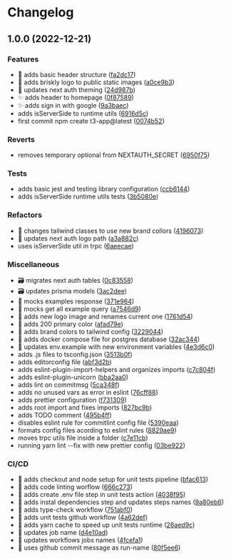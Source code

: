 # Changelog

## 1.0.0 (2022-12-21)


### Features

* :construction: adds basic header structure ([fa2dc17](https://github.com/emiliosheinz/briskly/commit/fa2dc1766d98fa59d10a09b1c47d346c936ba3a3))
* :lipstick: adds briskly logo to public static images ([a0ce9b3](https://github.com/emiliosheinz/briskly/commit/a0ce9b306da014694a11b5b05f1b9bc5c8f17d08))
* :lipstick: updates next auth theming ([24d987b](https://github.com/emiliosheinz/briskly/commit/24d987b52f1a7e2a15f92efdfc0b085f514f6801))
* :sparkles: adds header to homepage ([0f87589](https://github.com/emiliosheinz/briskly/commit/0f8758987d9f7aac33e3edc0012c0e140e68a8c8))
* :sparkles: adds sign in with google ([9a3baec](https://github.com/emiliosheinz/briskly/commit/9a3baec695f49e49f5b2801a81ede5f76bfbf9eb))
* adds isServerSide to runtime utils ([6916d5c](https://github.com/emiliosheinz/briskly/commit/6916d5c977d56e0e7be72398a8b706a43086663a))
* first commit npm create t3-app@latest ([0074b52](https://github.com/emiliosheinz/briskly/commit/0074b52ca17c1f09df127f6c35d211a70dd5d9dd))


### Reverts

* removes temporary optional from NEXTAUTH_SECRET ([6950f75](https://github.com/emiliosheinz/briskly/commit/6950f7579c17c28f390f9039ba4e54b00747b8a9))


### Tests

* adds basic jest and testing library configuration ([ccb6144](https://github.com/emiliosheinz/briskly/commit/ccb614483b3ca1b9ea6d5fcf512569eb60581b79))
* adds isServerSide runtime utils tests ([3b5080e](https://github.com/emiliosheinz/briskly/commit/3b5080e0f57ee36ebf5d46f118b6857595ace5bb))


### Refactors

* :lipstick: changes tailwind classes to use new brand collors ([4196073](https://github.com/emiliosheinz/briskly/commit/4196073b2689a926cc1c8b4b126cffa17484d6ed))
* :lipstick: updates next auth logo path ([a3a882c](https://github.com/emiliosheinz/briskly/commit/a3a882c1284e4a1475b0c3f2b336174618ce9663))
* uses isServerSide util in trpc ([6aeecae](https://github.com/emiliosheinz/briskly/commit/6aeecae15a3cbecf776fdacf279f169fc7406932))


### Miscellaneous

* :card_file_box: migrates next auth tables ([0c83558](https://github.com/emiliosheinz/briskly/commit/0c83558078df34d8da5c77f1a4434e33fe233182))
* :card_file_box: updates prisma models ([3ac2dee](https://github.com/emiliosheinz/briskly/commit/3ac2dee005a28c4c8c140e940df67104c42be00c))
* :clown_face: mocks examples response ([371e964](https://github.com/emiliosheinz/briskly/commit/371e964627bee48edba354653d65134826a1c56c))
* :clown_face: mocks get all example query ([a7546d9](https://github.com/emiliosheinz/briskly/commit/a7546d9cf7385ec4dbf817646fd880114d508a3d))
* :truck: adds new logo image and renames current one ([1761d54](https://github.com/emiliosheinz/briskly/commit/1761d54bb1d976b13ce4a640b762ce604fd36cfa))
* :wrench: adds 200 primary color ([afad79e](https://github.com/emiliosheinz/briskly/commit/afad79ef635840f3dfc39f7b3999ba4e2aeb7b46))
* :wrench: adds brand colors to tailwind config ([3229044](https://github.com/emiliosheinz/briskly/commit/3229044ee35a22d6d34ec4a0a514da234f798f18))
* :wrench: adds docker compose file for postgres database ([32ac344](https://github.com/emiliosheinz/briskly/commit/32ac3443916f5144aac7f8a924ea55937b76286d))
* :wrench: updates env.example with new environment variables ([4e3d6c0](https://github.com/emiliosheinz/briskly/commit/4e3d6c01ef53f46ac905827358be3faf7440dc81))
* adds .js files to tsconfig.json ([3513b0f](https://github.com/emiliosheinz/briskly/commit/3513b0f79474cddfcebd5595438fb4bae9ad37f3))
* adds editorconfig file ([abf3d2b](https://github.com/emiliosheinz/briskly/commit/abf3d2b8707a5d9941a652e656773939889eb62a))
* adds eslint-plugin-import-helpers and organizes imports ([c7c804f](https://github.com/emiliosheinz/briskly/commit/c7c804f855296bd9edf8a8665bf08afe0c25acdb))
* adds eslint-plugin-unicorn ([bba2aa0](https://github.com/emiliosheinz/briskly/commit/bba2aa0eb70df3b0a4c4e87f17c1c9c8b17430a0))
* adds lint on commitmsg ([5ca348f](https://github.com/emiliosheinz/briskly/commit/5ca348feee7d090d52a0336870ade80d684a48c1))
* adds no unused vars as error in eslint ([76cff88](https://github.com/emiliosheinz/briskly/commit/76cff888527c86c9edf431dd9cea1272d06e0462))
* adds prettier configuration ([f731309](https://github.com/emiliosheinz/briskly/commit/f7313098bd44b66d4546c3a8344f52debfdd8c20))
* adds root import and fixes imports ([827bc9b](https://github.com/emiliosheinz/briskly/commit/827bc9b670a557b7bdd6483d0b8e66f7dfb3c574))
* adds TODO comment ([495b4ff](https://github.com/emiliosheinz/briskly/commit/495b4ffe1d482cc65f33f6ae5b0e8a6e034444b6))
* disables eslint rule for commitlint config file ([5390eaa](https://github.com/emiliosheinz/briskly/commit/5390eaa8fb236325107abfd7ce89004cf5144409))
* formats config files acording to eslint rules ([8829ae9](https://github.com/emiliosheinz/briskly/commit/8829ae9105ceecca5083e59b4f682b374c2f37e4))
* moves trpc utils file inside a folder ([c7e11cb](https://github.com/emiliosheinz/briskly/commit/c7e11cb0dc5e4a23c8ba0af76d68f59b376db950))
* running yarn lint --fix with new prettier config ([03be922](https://github.com/emiliosheinz/briskly/commit/03be9222a7d20f1cd8f1e4b54174eb434532ba03))


### CI/CD

* :construction_worker: adds checkout and node setup for unit tests pipeline ([bfac613](https://github.com/emiliosheinz/briskly/commit/bfac61367389b093f7b1194d12b72877cbfceaed))
* :construction_worker: adds code linting worflow ([666c273](https://github.com/emiliosheinz/briskly/commit/666c2739fd293b0a52bddf0db54824ef5b770a59))
* :construction_worker: adds create .env file step in unit tests action ([4038f95](https://github.com/emiliosheinz/briskly/commit/4038f9516a88fca86edb2797bf93d1df570ee83d))
* :construction_worker: adds instal dependencies step and updates steps names ([9a80eb6](https://github.com/emiliosheinz/briskly/commit/9a80eb6c5d2e1e73fd060d3607d177032db9040a))
* :construction_worker: adds type-check workflow ([751abf0](https://github.com/emiliosheinz/briskly/commit/751abf0d3a4e1a12a187ed7ab62a84c9dbd4cc7e))
* :construction_worker: adds unit tests github workflow ([4a62def](https://github.com/emiliosheinz/briskly/commit/4a62deff537fe0158d599fa32ab435d94657c326))
* :construction_worker: adds yarn cache to speed up unit tests runtime ([26aed9c](https://github.com/emiliosheinz/briskly/commit/26aed9cd9737116983de87ceacba7414772feacf))
* :construction_worker: updates job name ([d4e10ad](https://github.com/emiliosheinz/briskly/commit/d4e10ada12015c68087cfffc90dfab7ade99f6e1))
* :construction_worker: updates workflows jobs names ([4fcefa1](https://github.com/emiliosheinz/briskly/commit/4fcefa10f12adc6c71de58ef91951c0cbc34e332))
* :construction_worker: uses github commit message as run-name ([80f5ee6](https://github.com/emiliosheinz/briskly/commit/80f5ee6edc7422751f1f68d4f069c5aea4d99678))
